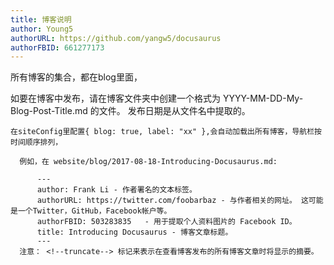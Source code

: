 ```yaml
---
title: 博客说明
author: Young5
authorURL: https://github.com/yangw5/docusaurus
authorFBID: 661277173
---
```


所有博客的集合，都在blog里面， 

如要在博客中发布，请在博客文件夹中创建一个格式为 YYYY-MM-DD-My-Blog-Post-Title.md 的文件。 发布日期是从文件名中提取的。

    在siteConfig里配置{ blog: true, label: "xx" },会自动加载出所有博客，导航栏按时间顺序排列，

      例如，在 website/blog/2017-08-18-Introducing-Docusaurus.md:

          ---
          author: Frank Li - 作者署名的文本标签。
          authorURL: https://twitter.com/foobarbaz - 与作者相关的网址。 这可能是一个Twitter，GitHub，Facebook帐户等。
          authorFBID: 503283835   - 用于提取个人资料图片的 Facebook ID。
          title: Introducing Docusaurus - 博客文章标题。
          ---
      注意： <!--truncate--> 标记来表示在查看博客发布的所有博客文章时将显示的摘要。
